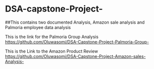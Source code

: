 # DSA-capstone-Project-

##This contains two documented Analysis, Amazon sale analysis and  Palmoria employee data analysis 

This is the link for the Palmoria Group Analysis
https://github.com/Oluwasomi/DSA-Capstone-Project-Palmoria-Group-

This is the Link to the Amazon Product Review
https://github.com/Oluwasomi/DSA-Capstone-Project-Amazon-sales-Analysis-
